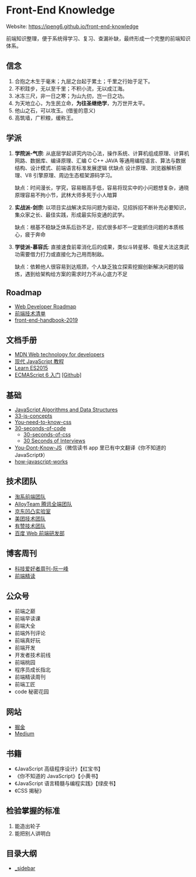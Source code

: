 # Front-End Knowledge

Website: https://ipeng6.github.io/front-end-knowledge

前端知识整理，便于系统得学习、复习、查漏补缺，最终形成一个完整的前端知识体系。

## 信念

1. 合抱之木生于毫末；九层之台起于累土；千里之行始于足下。
2. 不积跬步，无以至千里；不积小流，无以成江海。
3. 冰冻三尺，非一日之寒；为山九仞，岂一日之功。
4. 为天地立心，为生民立命，**为往圣继绝学**，为万世开太平。
5. 他山之石，可以攻玉。(借鉴的意义)
6. 高筑墙，广积粮，缓称王。

## 学派

1. **学院派-气宗**: 从底层学起讲究内功心法，操作系统、计算机组成原理、计算机网路、数据库、编译原理、汇编 C C++ JAVA 等通用编程语言、算法与数据结构、设计模式、前端语言标准发展逻辑 优缺点 设计原理、浏览器解析原理、V8 引擎原理、周边生态框架源码学习。

   缺点：时间漫长，学究，容易眼高手低，容易将现实中的小问题想复杂，通晓原理容易不拘小节，武林大师多死于小人暗算

2. **实战派-剑宗**: 以项目实战解决实际问题为驱动，见招拆招不断补充必要知识，集众家之长、最佳实践，形成最实际变通的武学。

   缺点：根基不稳缺乏体系后劲不足，招式很多却不一定能抓住问题的本质核心，疲于奔命

3. **学徒派-慕容氏**: 直接速食前辈消化后的成果，类似斗转星移、吸星大法这类武功需要借力打力或直接化为己用而制敌。

   缺点：依赖他人很容易到达瓶颈，个人缺乏独立探索挖掘创新解决问题的锻炼，遇到给架构给方案的需求时力不从心底力不足

## Roadmap

- [Web Developer Roadmap](https://github.com/kamranahmedse/developer-roadmap)
- [前端技术清单](https://github.com/alienzhou/frontend-tech-list)
- [front-end-handbook-2019](https://github.com/FrontendMasters/front-end-handbook-2019)

## 文档手册

- [MDN Web technology for developers](https://developer.mozilla.org/en-US/docs/Web)
- [现代 JavaScript 教程](https://zh.javascript.info/)
- [Learn ES2015](https://babeljs.io/docs/en/learn)
- [ECMAScript 6 入门](http://es6.ruanyifeng.com/) [[Github]](https://github.com/ruanyf/es6tutorial)

## 基础

- [JavaScript Algorithms and Data Structures](https://github.com/trekhleb/javascript-algorithms)
- [33-js-concepts](https://github.com/leonardomso/33-js-concepts)
- [You-need-to-know-css](https://lhammer.cn/You-need-to-know-css)
- [30-seconds-of-code](https://github.com/30-seconds/30-seconds-of-code)
  - [30-seconds-of-css](https://30-seconds.github.io/30-seconds-of-css/)
  - [30 Seconds of Interviews](https://30secondsofinterviews.org/)
- [You-Dont-Know-JS](https://github.com/getify/You-Dont-Know-JS)（微信读书 app 里已有中文翻译《你不知道的 JavaScript》）
- [how-javascript-works](https://github.com/Troland/how-javascript-works)

## 技术团队

- [淘系前端团队](https://fed.taobao.org/)
- [AlloyTeam 腾讯全端团队](http://www.alloyteam.com/)
- [京东凹凸实验室](https://aotu.io/index.html)
- [美团技术团队](https://tech.meituan.com/)
- [有赞技术团队](https://tech.youzan.com/)
- [百度 Web 前端研发部](http://fex.baidu.com/)

## 博客周刊

- [科技爱好者周刊-阮一峰](https://www.yuque.com/ruanyf/weekly)
- [前端精读](https://github.com/dt-fe/weekly)

## 公众号

- 前端之巅
- 前端早读课
- 前端大全
- 前端外刊评论
- 前端真好玩
- 前端开发
- 开发者技术前线
- 前端桃园
- 程序员成长指北
- 前端精读周刊
- 前端工匠
- code 秘密花园

## 网站

- [掘金](https://juejin.im/)
- [Medium](https://medium.com/)

## 书籍

- 《JavaScript 高级程序设计》【红宝书】
- 《你不知道的 JavaScript》【小黄书】
- 《JavaScript 语言精髓与编程实践》【绿皮书】
- 《CSS 揭秘》

## 检验掌握的标准

1. 能造出轮子
2. 能把别人讲明白

## 目录大纲

- [\_sidebar](/_sidebar)
